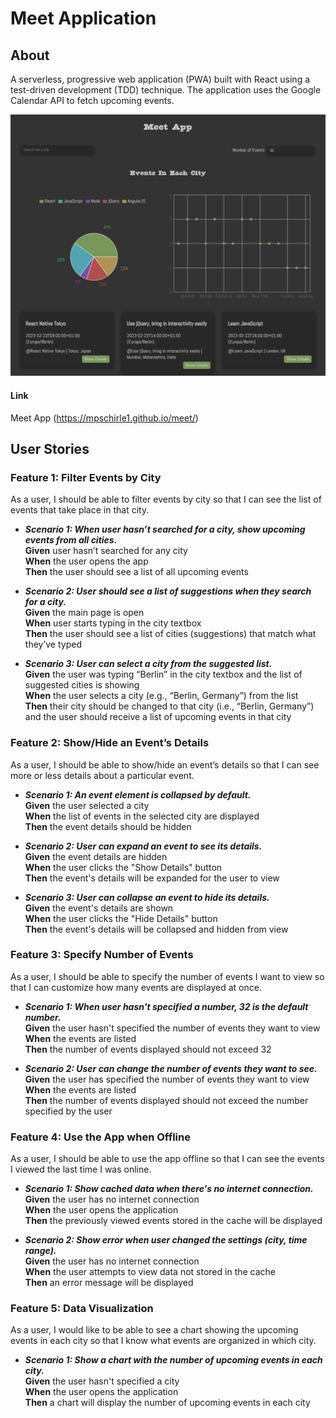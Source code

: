 # Meet Application

## About

A serverless, progressive web application (PWA) built with React using a test-driven development (TDD) technique. The application uses the Google Calendar API to fetch upcoming events.

![Application Screenshot](meet_screenshot.png)

#### Link

Meet App (https://mpschirle1.github.io/meet/)

## User Stories

### Feature 1: Filter Events by City

As a user, I should be able to filter events by city so that I can see the list of events that take place in that city.

- **_Scenario 1: When user hasn’t searched for a city, show upcoming events from all cities._**  
  **Given** user hasn’t searched for any city  
  **When** the user opens the app  
  **Then** the user should see a list of all upcoming events

- **_Scenario 2: User should see a list of suggestions when they search for a city._**  
  **Given** the main page is open  
  **When** user starts typing in the city textbox  
  **Then** the user should see a list of cities (suggestions) that match what they’ve typed

- **_Scenario 3: User can select a city from the suggested list._**  
  **Given** the user was typing “Berlin” in the city textbox and the list of suggested cities is showing  
  **When** the user selects a city (e.g., “Berlin, Germany”) from the list  
  **Then** their city should be changed to that city (i.e., “Berlin, Germany”) and the user should receive a list of upcoming events in that city

### Feature 2: Show/Hide an Event’s Details

As a user, I should be able to show/hide an event’s details so that I can see more or less details about a particular event.

- **_Scenario 1: An event element is collapsed by default._**  
  **Given** the user selected a city  
  **When** the list of events in the selected city are displayed  
  **Then** the event details should be hidden

- **_Scenario 2: User can expand an event to see its details._**  
  **Given** the event details are hidden  
  **When** the user clicks the "Show Details" button  
  **Then** the event's details will be expanded for the user to view

- **_Scenario 3: User can collapse an event to hide its details._**  
  **Given** the event's details are shown  
  **When** the user clicks the "Hide Details" button  
  **Then** the event's details will be collapsed and hidden from view

### Feature 3: Specify Number of Events

As a user, I should be able to specify the number of events I want to view so that I can customize how many events are displayed at once.

- **_Scenario 1: When user hasn't specified a number, 32 is the default number._**  
  **Given** the user hasn't specified the number of events they want to view  
  **When** the events are listed  
  **Then** the number of events displayed should not exceed 32

- **_Scenario 2: User can change the number of events they want to see._**  
  **Given** the user has specified the number of events they want to view  
  **When** the events are listed  
  **Then** the number of events displayed should not exceed the number specified by the user

### Feature 4: Use the App when Offline

As a user, I should be able to use the app offline so that I can see the events I viewed the last time I was online.

- **_Scenario 1: Show cached data when there's no internet connection._**  
  **Given** the user has no internet connection  
  **When** the user opens the application  
  **Then** the previously viewed events stored in the cache will be displayed

- **_Scenario 2: Show error when user changed the settings (city, time range)._**  
  **Given** the user has no internet connection  
  **When** the user attempts to view data not stored in the cache  
  **Then** an error message will be displayed

### Feature 5: Data Visualization

As a user, I would like to be able to see a chart showing the upcoming events in each city so that I know what events are organized in which city.

- **_Scenario 1: Show a chart with the number of upcoming events in each city._**  
  **Given** the user hasn't specified a city  
  **When** the user opens the application  
  **Then** a chart will display the number of upcoming events in each city
